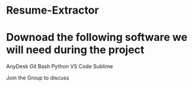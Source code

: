 # Resume-Extractor

# Downoad the following software we will need during the project
AnyDesk
Git Bash
Python
VS Code
Sublime


Join the Group to discuss
